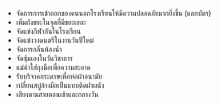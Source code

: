 - จัดการการเข้าออกของคนนอกโรงเรียนให้มีความปลอดภัยมากยิ่งขึ้น (แลกบัตร)
- เพิ่มถังขยะในจุดที่มีขยะเยอะ
- จัดแข่งกีฬากันในโรงเรียน
- จัดแข่งวงดนตรีในงานวันปีใหม่
- จัดการกลิ่นห้องน้ำ
- จัดซุ้มเองในวันวิชาการ
- แม่ค้าใส่ถุงมือเพื่อความสะอาด
- รับบริจาคกระดาษเพื่อห่อผ้าอนามัย
- เปลี่ยนสบู่ล้างมือเป็นแบบติดฝาผนัง
- เสียงตามสายตอนเช้าและกลางวัน
